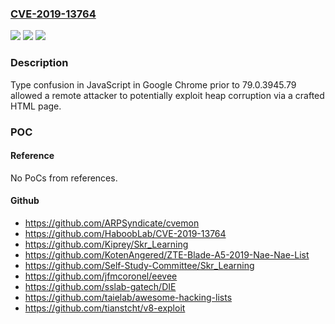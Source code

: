 ### [CVE-2019-13764](https://cve.mitre.org/cgi-bin/cvename.cgi?name=CVE-2019-13764)
![](https://img.shields.io/static/v1?label=Product&message=Chrome&color=blue)
![](https://img.shields.io/static/v1?label=Version&message=%3C%2079.0.3945.79%20&color=brighgreen)
![](https://img.shields.io/static/v1?label=Vulnerability&message=Type%20Confusion&color=brighgreen)

### Description

Type confusion in JavaScript in Google Chrome prior to 79.0.3945.79 allowed a remote attacker to potentially exploit heap corruption via a crafted HTML page.

### POC

#### Reference
No PoCs from references.

#### Github
- https://github.com/ARPSyndicate/cvemon
- https://github.com/HaboobLab/CVE-2019-13764
- https://github.com/Kiprey/Skr_Learning
- https://github.com/KotenAngered/ZTE-Blade-A5-2019-Nae-Nae-List
- https://github.com/Self-Study-Committee/Skr_Learning
- https://github.com/jfmcoronel/eevee
- https://github.com/sslab-gatech/DIE
- https://github.com/taielab/awesome-hacking-lists
- https://github.com/tianstcht/v8-exploit

